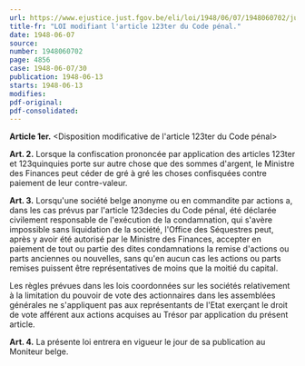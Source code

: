 ```yaml
---
url: https://www.ejustice.just.fgov.be/eli/loi/1948/06/07/1948060702/justel
title-fr: "LOI modifiant l'article 123ter du Code pénal."
date: 1948-06-07
source:
number: 1948060702
page: 4856
case: 1948-06-07/30
publication: 1948-06-13
starts: 1948-06-13
modifies:
pdf-original:
pdf-consolidated:
---
```


**Article 1er.** <Disposition modificative de l'article 123ter du Code pénal>

**Art. 2.** Lorsque la confiscation prononcée par application des articles 123ter et 123quinquies porte sur autre chose que des sommes d'argent, le Ministre des Finances peut céder de gré à gré les choses confisquées contre paiement de leur contre-valeur.

**Art. 3.** Lorsqu'une société belge anonyme ou en commandite par actions a, dans les cas prévus par l'article 123decies du Code pénal, été déclarée civilement responsable de l'exécution de la condamnation, qui s'avère impossible sans liquidation de la société, l'Office des Séquestres peut, après y avoir été autorisé par le Ministre des Finances, accepter en paiement de tout ou partie des dites condamnations la remise d'actions ou parts anciennes ou nouvelles, sans qu'en aucun cas les actions ou parts remises puissent être représentatives de moins que la moitié du capital.

Les règles prévues dans les lois coordonnées sur les sociétés relativement à la limitation du pouvoir de vote des actionnaires dans les assemblées générales ne s'appliquent pas aux représentants de l'Etat exerçant le droit de vote afférent aux actions acquises au Trésor par application du présent article.

**Art. 4.** La présente loi entrera en vigueur le jour de sa publication au Moniteur belge.
